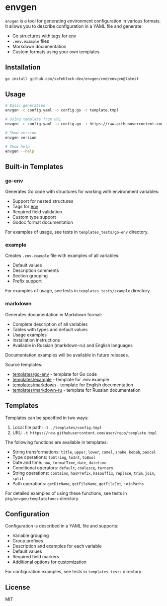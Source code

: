 # envgen

`envgen` is a tool for generating environment configuration in various formats. It allows you to describe configuration in a YAML file and generate:
- Go structures with tags for [env](https://github.com/caarlos0/env)
- `.env.example` files
- Markdown documentation
- Custom formats using your own templates

## Installation

```bash
go install github.com/safeblock-dev/envgen/cmd/envgen@latest
```

## Usage

```bash
# Basic generation
envgen -c config.yaml -o config.go -t template.tmpl

# Using template from URL
envgen -c config.yaml -o config.go -t https://raw.githubusercontent.com/user/repo/template.tmpl

# Show version
envgen version

# Show help
envgen --help
```

## Built-in Templates

### go-env
Generates Go code with structures for working with environment variables:
- Support for nested structures
- Tags for [env](https://github.com/caarlos0/env)
- Required field validation
- Custom type support
- Godoc format documentation

For examples of usage, see tests in `templates_tests/go-env` directory.

### example
Creates `.env.example` file with examples of all variables:
- Default values
- Description comments
- Section grouping
- Prefix support

For examples of usage, see tests in `templates_tests/example` directory.

### markdown
Generates documentation in Markdown format:
- Complete description of all variables
- Tables with types and default values
- Usage examples
- Installation instructions
- Available in Russian (markdown-ru) and English languages

Documentation examples will be available in future releases.

Source templates:
- [templates/go-env](templates/go-env) - template for Go code
- [templates/example](templates/example) - template for .env.example
- [templates/markdown](templates/markdown) - template for English documentation
- [templates/markdown-ru](templates/markdown-ru) - template for Russian documentation

## Templates

Templates can be specified in two ways:
1. Local file path: `-t ./templates/config.tmpl`
2. URL: `-t https://raw.githubusercontent.com/user/repo/template.tmpl`

The following functions are available in templates:
- String transformations: `title`, `upper`, `lower`, `camel`, `snake`, `kebab`, `pascal`
- Type operations: `toString`, `toInt`, `toBool`
- Date and time: `now`, `formatTime`, `date`, `datetime`
- Conditional operators: `default`, `coalesce`, `ternary`
- String operations: `contains`, `hasPrefix`, `hasSuffix`, `replace`, `trim`, `join`, `split`
- Path operations: `getDirName`, `getFileName`, `getFileExt`, `joinPaths`

For detailed examples of using these functions, see tests in `pkg/envgen/templatefuncs` directory.

## Configuration

Configuration is described in a YAML file and supports:
- Variable grouping
- Group prefixes
- Description and examples for each variable
- Default values
- Required field markers
- Additional options for customization

For configuration examples, see tests in `templates_tests` directory.

## License

MIT 